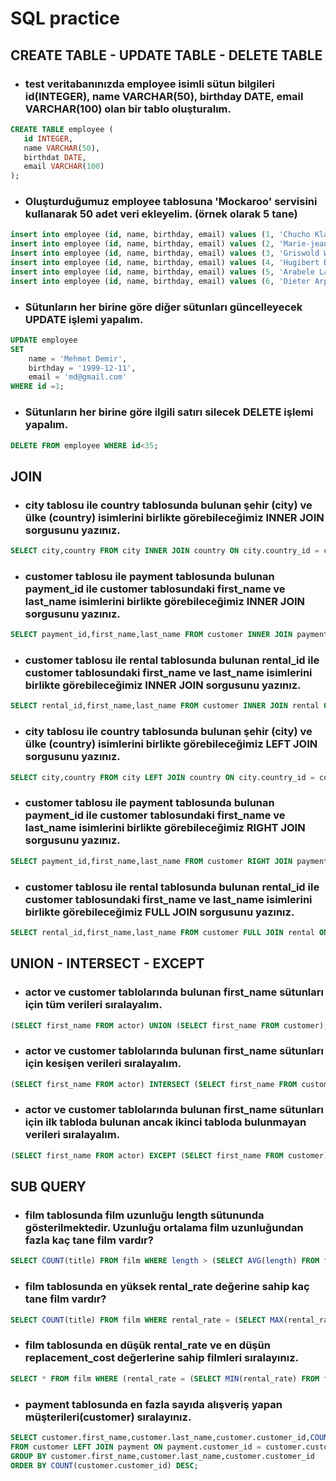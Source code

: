 # SQL practice
## CREATE TABLE - UPDATE TABLE - DELETE TABLE 
- ### test veritabanınızda employee isimli sütun bilgileri id(INTEGER), name VARCHAR(50), birthday DATE, email VARCHAR(100) olan bir tablo oluşturalım.
 ```sql
CREATE TABLE employee (
	id INTEGER,
	name VARCHAR(50),
	birthdat DATE,
	email VARCHAR(100)
);
```
- ### Oluşturduğumuz employee tablosuna 'Mockaroo' servisini kullanarak 50 adet veri ekleyelim. (örnek olarak 5 tane)
 ```sql
insert into employee (id, name, birthday, email) values (1, 'Chucho Klaes', '1940-04-22', 'cklaes0@linkedin.com');
insert into employee (id, name, birthday, email) values (2, 'Marie-jeanne Rotham', '1913-02-23', 'mrotham1@ucsd.edu');
insert into employee (id, name, birthday, email) values (3, 'Griswold Wrathall', '1929-12-20', 'gwrathall2@twitter.com');
insert into employee (id, name, birthday, email) values (4, 'Hugibert Baldrick', '1956-05-20', 'hbaldrick3@cdc.gov');
insert into employee (id, name, birthday, email) values (5, 'Arabele Larking', '1946-02-02', 'alarking4@w3.org');
insert into employee (id, name, birthday, email) values (6, 'Dieter Arpe', '1976-09-28', 'darpe5@com.com');
```
- ### Sütunların her birine göre diğer sütunları güncelleyecek UPDATE işlemi yapalım.
```sql
UPDATE employee
SET
	name = 'Mehmet Demir',
	birthday = '1999-12-11',
	email = 'md@gmail.com'
WHERE id =1;
```
- ### Sütunların her birine göre ilgili satırı silecek DELETE işlemi yapalım.
```sql
DELETE FROM employee WHERE id<35;
```
## JOIN 
- ### city tablosu ile country tablosunda bulunan şehir (city) ve ülke (country) isimlerini birlikte görebileceğimiz INNER JOIN sorgusunu yazınız.
```sql
SELECT city,country FROM city INNER JOIN country ON city.country_id = country.country_id;
```
- ### customer tablosu ile payment tablosunda bulunan payment_id ile customer tablosundaki first_name ve last_name isimlerini birlikte görebileceğimiz INNER JOIN sorgusunu yazınız.
```sql
SELECT payment_id,first_name,last_name FROM customer INNER JOIN payment ON payment.customer_id = customer.customer_id;
```
- ### customer tablosu ile rental tablosunda bulunan rental_id ile customer tablosundaki first_name ve last_name isimlerini birlikte görebileceğimiz INNER JOIN sorgusunu yazınız.
```sql
SELECT rental_id,first_name,last_name FROM customer INNER JOIN rental ON rental.customer_id = customer.customer_id;
```
- ### city tablosu ile country tablosunda bulunan şehir (city) ve ülke (country) isimlerini birlikte görebileceğimiz LEFT JOIN sorgusunu yazınız.
```sql
SELECT city,country FROM city LEFT JOIN country ON city.country_id = country.country_id;
```
- ### customer tablosu ile payment tablosunda bulunan payment_id ile customer tablosundaki first_name ve last_name isimlerini birlikte görebileceğimiz RIGHT JOIN sorgusunu yazınız.
```sql
SELECT payment_id,first_name,last_name FROM customer RIGHT JOIN payment ON customer.customer_id = payment.customer_id;
```
- ### customer tablosu ile rental tablosunda bulunan rental_id ile customer tablosundaki first_name ve last_name isimlerini birlikte görebileceğimiz FULL JOIN sorgusunu yazınız.
```sql
SELECT rental_id,first_name,last_name FROM customer FULL JOIN rental ON customer.customer_id = rental.customer_id;
```
## UNION - INTERSECT - EXCEPT 
- ### actor ve customer tablolarında bulunan first_name sütunları için tüm verileri sıralayalım.
```sql
(SELECT first_name FROM actor) UNION (SELECT first_name FROM customer);
```
- ### actor ve customer tablolarında bulunan first_name sütunları için kesişen verileri sıralayalım.
```sql
(SELECT first_name FROM actor) INTERSECT (SELECT first_name FROM customer);
```
- ### actor ve customer tablolarında bulunan first_name sütunları için ilk tabloda bulunan ancak ikinci tabloda bulunmayan verileri sıralayalım.
```sql
(SELECT first_name FROM actor) EXCEPT (SELECT first_name FROM customer);
```
## SUB QUERY
- ### film tablosunda film uzunluğu length sütununda gösterilmektedir. Uzunluğu ortalama film uzunluğundan fazla kaç tane film vardır?
```sql
SELECT COUNT(title) FROM film WHERE length > (SELECT AVG(length) FROM film);
```
- ### film tablosunda en yüksek rental_rate değerine sahip kaç tane film vardır?
```sql
SELECT COUNT(title) FROM film WHERE rental_rate = (SELECT MAX(rental_rate) FROM film);
```
- ### film tablosunda en düşük rental_rate ve en düşün replacement_cost değerlerine sahip filmleri sıralayınız.
```sql
SELECT * FROM film WHERE (rental_rate = (SELECT MIN(rental_rate) FROM film)) AND (replacement_cost = (SELECT MIN(replacement_cost) FROM film));
```
- ### payment tablosunda en fazla sayıda alışveriş yapan müşterileri(customer) sıralayınız.
```sql
SELECT customer.first_name,customer.last_name,customer.customer_id,COUNT(customer.customer_id) 
FROM customer LEFT JOIN payment ON payment.customer_id = customer.customer_id
GROUP BY customer.first_name,customer.last_name,customer.customer_id
ORDER BY COUNT(customer.customer_id) DESC;
```